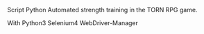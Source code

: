 Script Python
Automated strength training in the TORN RPG game.

With
Python3
Selenium4
WebDriver-Manager
